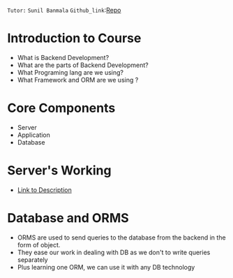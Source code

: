 
`Tutor:` `Sunil Banmala`
`Github_link`:[Repo](https://github.com/banmala/todo-api)

# Introduction to Course
- What is Backend Development?
- What are the parts of Backend Development?
- What Programing lang are we using?
- What Framework and ORM are we using ?
# Core Components
- Server 
- Application
- Database

# Server's Working
 - [Link to Description](Server's-Working.canvas) 
# Database and ORMS
- ORMS are used to send queries to the database from the backend in the form of object. 
- They ease our work in dealing with DB as we don't to write queries separately 
- Plus learning one ORM, we can use it with any DB technology














